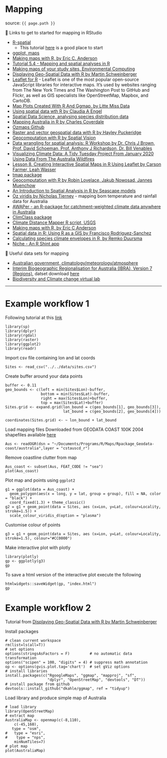 # Mapping

source: `{{ page.path }}`

:link: Links to get to started for mapping in RStudio

- [R-spatial](https://www.r-spatial.org/)
    - This tutorial [here](https://www.r-spatial.org/r/2018/10/25/ggplot2-sf.html) is a good place to start
- [ggplot, maps](https://ggplot2-book.org/maps.html)
- [Making maps with R, by Eric C. Anderson](https://eriqande.github.io/rep-res-web/lectures/making-maps-with-R.html)
- [Tutorial 5.4 - Mapping and spatial analyses in R](http://www.flutterbys.com.au/stats/tut/tut5.4.html)
- [Making maps of your study sites, Environmental Computing](http://environmentalcomputing.net/making-maps-of-your-study-sites/)
- [Displaying Geo-Spatial Data with R by Martin Schweinberger](https://slcladal.github.io/maps.html)
- [Leaflet for R](https://rstudio.github.io/leaflet) - Leaflet is one of the most popular open-source JavaScript libraries for interactive maps. It’s used by websites ranging from The New York Times and The Washington Post to GitHub and Flickr, as well as GIS specialists like OpenStreetMap, Mapbox, and CartoDB.
- [Map Plots Created With R And Ggmap, by Litte Miss Data](https://www.littlemissdata.com/blog/maps)
- [Using spatial data wth R by Claudia A Engel](https://cengel.github.io/R-spatial/)
- [Spatial Data Science, analysing species distribution data](https://rspatial.org/raster/cases/3-speciesdistribution.html)
- [Mapping Australia in R by Charles Coverdale](https://medium.com/analytics-vidhya/mapping-australia-in-r-6ce092c48b49)
- [Ozmaps Github](https://github.com/mdsumner/ozmaps)
- [Raster and vector geospatial data with R by Hayley Puckeridge](https://rpubs.com/haydenp/649457)
- [Geocomputation with R by Spatial Vision](https://spatialvision.com.au/blog-geocomputation-with-r/)
- [Data wrangling for spatial analysis: R Workshop by Dr. Chris J Brown, Prof. David Schoeman, Prof. Anthony J Richardson, Dr. Bill Venables](https://www.seascapemodels.org/data/data-wrangling-spatial-course.html#introduction)
- [Visualizing Climate Data: A Tidy Tuesday Project From January 2020 Using Data From The Australia Wildfires](https://samia.rbind.io/post/australia-wildfires-a-tidy-tuesday-project-from-january-2020/)
- [Lesson 8. Creating Interactive Spatial Maps in R Using Leaflet by Carson Farmer, Leah Wasser](https://www.earthdatascience.org/courses/earth-analytics/get-data-using-apis/leaflet-r/)
- [tmap package](https://cran.r-project.org/web/packages/tmap/vignettes/tmap-getstarted.html)
- [Geocomputation with R by Robin Lovelace, Jakub Nowosad, Jannes Muenchow](https://geocompr.robinlovelace.net/index.html)
- [An Introduction to Spatial Analysis in R by Seascape models](https://www.seascapemodels.org/rstats/rspatial/2015/06/22/R_Spatial_course.html)
- [Oz viridis by Nicholas Tierney](https://github.com/njtierney/ozviridis) - mapping bom temperature and rainfall data for Australia
- [AWAPer - an R-package for catchment-weighted climate data anywhere in Australia](https://github.com/peterson-tim-j/AWAPer)
- [ClimClass package](https://rdrr.io/cran/ClimClass/)
- [Climate Distance Mapper R script, USGS](https://www.sciencebase.gov/catalog/item/5b6354bce4b006a11f718279)
- [Making maps with R, by Eric C Anderson](https://eriqande.github.io/rep-res-web/lectures/making-maps-with-R.html)
- [Spatial data in R: Using R as a GIS by Francisco Rodriguez-Sanchez](http://pakillo.github.io/R-GIS-tutorial/)
- [Calculating species climate envelopes in R, by Remko Duursma](http://rstudio-pubs-static.s3.amazonaws.com/226109_0a5ded4fc21347278f02e8f22b4473bd.html)
- [Niche - An R Shint app](https://medium.com/swlh/niche-an-interface-for-exploring-your-moving-options-858a0baa29b2)

:link: Useful data sets for mapping

- [Australian government, climatology/meteorology/atmosphere](https://data.gov.au/data/dataset?tags=climatologyMeteorologyAtmosphere)
- [Interim Biogeographic Regionalisation for Australia (IBRA), Version 7 (Regions)](https://data.gov.au/data/dataset/interim-biogeographic-regionalisation-for-australia-ibra-version-7-regions), datset download [here](http://www.environment.gov.au/fed/catalog/search/resource/details.page?uuid=%7B8B9E3F42-9856-4487-AE9E-C76A322809A1%7D)
- [Biodiversity and Climate change virtual lab](https://app.bccvl.org.au/datasets#c12=modified&reversed=on&b_start=0)

***

# Example workflow 1

Following tutorial at this [link](http://environmentalcomputing.net/making-maps-of-your-study-sites/)

```
library(sp)
library(dplyr)
library(rgdal)
library(raster)
library(ggplot2)
library(readr)
```

Import csv file containing lon and lat coords
```
Sites <- read_csv("../../data/sites.csv")
```

Create buffer around your data points
```
buffer <- 0.11
geo_bounds <- c(left = min(Sites$Lon)-buffer,
                bottom = min(Sites$Lat)-buffer,
                right = max(Sites$Lon)+buffer,
                top = max(Sites$Lat)+buffer)
Sites.grid <- expand.grid(lon_bound = c(geo_bounds[1], geo_bounds[3]),
                          lat_bound = c(geo_bounds[2], geo_bounds[4]))
```

```
coordinates(Sites.grid) <- ~ lon_bound + lat_bound
```

Load mapping files
Downloaded from GEODATA COAST 100K 2004 shapefiles available [here](https://data.gov.au/dataset/geodata-coast-100k-2004/resource/455ee5c6-2862-445e-8fbe-604476926b4c)
```
Aus <- readOGR(dsn = "~/Documents/Programs/R/Maps/Rpackage_Geodata-coast/australia",layer = "cstauscd_r")
```

Remove coastline clutter from map
```
Aus_coast <- subset(Aus, FEAT_CODE != "sea")
plot(Aus_coast)
```


Plot map and points using `ggplot2`
```
g1 = ggplot(data = Aus_coast) +
  geom_polygon(aes(x = long, y = lat, group = group), fill = NA, color = "black") +
  coord_fixed(1.3) + theme_classic()
g2 = g1 + geom_point(data = Sites, aes (x=Lon, y=Lat, colour=Locality, stroke=1.5)) +
  scale_colour_viridis_d(option = "plasma")
```

Customise colour of points
```
g3 = g1 + geom_point(data = Sites, aes (x=Lon, y=Lat, colour=Locality, stroke=1.5), colour="#CC0000")
```

Make interactive plot with plotly
```
library(plotly)
gp <- ggplotly(g3)
gp
```

To save a html version of the interactive plot execute the following

```
htmlwidgets::saveWidget(gp, "index.html")
gp
```

# Example workflow 2

Tutorial from [Displaying Geo-Spatial Data with R by Martin Schweinberger](https://slcladal.github.io/maps.html)

Install packages
```
# clean current workspace
rm(list=ls(all=T))
# set options
options(stringsAsFactors = F)         # no automatic data transformation
options("scipen" = 100, "digits" = 4) # suppress math annotation
op <- options(gvis.plot.tag='chart')  # set gViz options
# install libraries
install.packages(c("RgoogleMaps", "ggmap", "mapproj", "sf",
                   "dplyr", "OpenStreetMap", "devtools", "DT"))
# install package from github
devtools::install_github("dkahle/ggmap", ref = "tidyup")
```

Load library and produce simple map of Australia
```
# load library
library(OpenStreetMap)
# extract map
AustraliaMap <- openmap(c(-8,110),
    c(-45,160),
   type = "osm",
#   type = "esri",
#    type = "nps",
    minNumTiles=7)
# plot map
plot(AustraliaMap)
```

